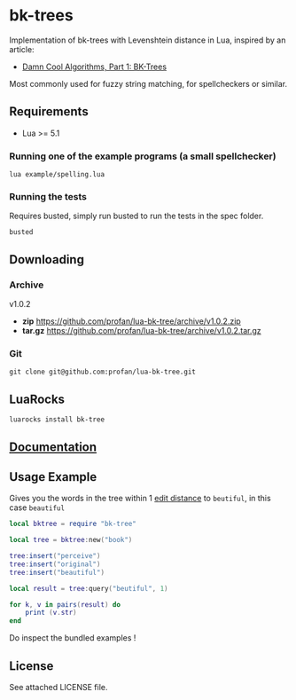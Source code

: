 bk-trees
=================================
Implementation of bk-trees with Levenshtein distance in Lua, inspired by an article:
* [Damn Cool Algorithms, Part 1: BK-Trees](http://blog.notdot.net/2007/4/Damn-Cool-Algorithms-Part-1-BK-Trees)

Most commonly used for fuzzy string matching, for spellcheckers or similar.

Requirements
------------

* Lua >= 5.1

### Running one of the example programs (a small spellchecker)

	lua example/spelling.lua

### Running the tests

Requires busted, simply run busted to run the tests in the spec folder.

	busted

Downloading
------------

### Archive

v1.0.2
* **zip** https://github.com/profan/lua-bk-tree/archive/v1.0.2.zip
* **tar.gz** https://github.com/profan/lua-bk-tree/archive/v1.0.2.tar.gz

### Git		
	git clone git@github.com:profan/lua-bk-tree.git

## LuaRocks
	luarocks install bk-tree


[Documentation](http://profan.github.io/lua-bk-tree/)
------------


Usage Example
------------

Gives you the words in the tree within 1 [edit distance](http://en.wikipedia.org/wiki/Edit_distance) to `beutiful`, in this case `beautiful`

```lua
local bktree = require "bk-tree"

local tree = bktree:new("book")

tree:insert("perceive")
tree:insert("original")
tree:insert("beautiful")

local result = tree:query("beutiful", 1)

for k, v in pairs(result) do
	print (v.str)
end
```

Do inspect the bundled examples !


License
------------
See attached LICENSE file.
